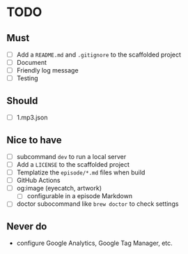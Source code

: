 # TODO

## Must
- [ ] Add a `README.md` and `.gitignore` to the scaffolded project
- [ ] Document
- [ ] Friendly log message
- [ ] Testing

## Should
- [ ] 1.mp3.json

## Nice to have
- [ ] subcommand `dev` to run a local server
- [ ] Add a `LICENSE` to the scaffolded project
- [ ] Templatize the `episode/*.md` files when build
- [ ] GitHub Actions
- [ ] og:image (eyecatch, artwork)
    - [ ] configurable in a episode Markdown
- [ ] doctor subocommand like `brew doctor` to check settings

## Never do
- configure Google Analytics, Google Tag Manager, etc.
